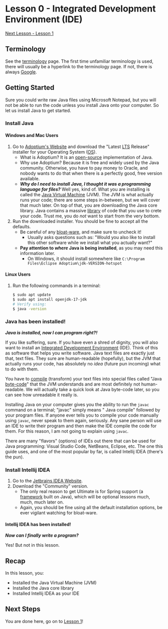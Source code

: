 # Lesson 0 - Integrated Development Environment (IDE)

[Next Lesson - Lesson 1](../lesson-001/README.md)

## Terminology

See the [terminology](../terminology.md) page. The first time unfamiliar terminology is used, there will usually be a
hyperlink to the terminology page. If not, there is always [Google](https://google.com).

## Getting Started

Sure you could write raw Java files using Microsoft Notepad, but you will not be able to run the code unless you install
Java onto your computer. So let us install Java to get started.

### Install Java

#### Windows and Mac Users

1. Go to [Adoptium's Website](https://adoptium.net/) and download the "Latest [LTS](../terminology.md) Release"
   installer for your Operating System ([OS](../terminology.md)).
    * What is Adoptium? It is an [open-source](../terminology.md) implementation of Java.
    * Why use Adoptium? Because it is free and widely used by the Java community. Otherwise, you have to pay money to
      Oracle, and nobody wants to do that when there is a perfectly good, free version available.
    * **_Why do I need to install Java, I thought it was a programming language for files?_** Well yes, kind of. What
      you are installing is called the [Java Virtual Machine](../terminology.md) (JVM). The JVM is what actually runs
      your code; there are some steps in-between, but we will cover that much later. On top of that, you are downloading
      the Java core library. Java contains a massive [library](../terminology.md) of code that you use to crete your
      code. Trust me, you do _not_ want to start from the very bottom.
2. Run the downloaded installer. You should be fine to accept all the defaults.
    * Be careful of any [bloat-ware](../terminology.md), and make sure to uncheck it!
        * Usually asks questions such as: "Would you also like to install this other software while we install what you
          actually want?"
    * **Pay attention to _where_ Java is being installed**, as you may need this information later.
        * On Windows, it should install somewhere like `C:\Program Files\Eclipse Adoptium\jdk-VERSION-hotspot`

#### Linux Users

1. Run the following commands in a terminal:
   ```bash
   $ sudo apt update
   $ sudo apt install openjdk-17-jdk
   # Verify using:
   $ java -version
   ```

### Java has been installed!

**_Java is installed, now I can program right?!_**

If you like suffering, sure. If you have even a shred of dignity, you will also want to install
an [Integrated Development Environment](../terminology.md) (IDE). Think of this as software that helps you write
software. Java text files are exactly just that, text files. They sure are human-readable (hopefully), but the JVM that
actually runs your code, has absolutely no _idea_ (future pun incoming) what to do with them.

You have to [compile](../terminology.md) (transform) your text files into special files called "Java
[byte-code](../terminology.md)" that the JVM understands and are most definitely not human-readable. We will actually
take a quick look at Java byte-code later, so you can see how unreadable it really is.

Installing Java on your computer gives you the ability to run the `javac` command on a terminal; "javac" simply means "
Java compile" followed by your program files. If anyone ever tells you to compile your code manually using
`javac`, never speak to them again, seriously. Any sane person will use an IDE to write their program and then make the
IDE compile the code for them. For this reason, I am not going to explain using `javac`.

There are many "flavors" (options) of IDEs out there that can be used for Java programming: Visual Studio Code,
NetBeans, Eclipse, etc. The one this guide uses, and one of the most popular by far, is called Intellij IDEA
(there's the pun).

### Install Intellij IDEA

1. Go to the [Jetbrains IDEA Website](https://www.jetbrains.com/idea/download/).
2. Download the "Community" version.
    * The only real reason to get Ultimate is for Spring support (a [framework](../terminology.md) built on Java), which
      will be optional lessons much, much, much later on.
    * Again, you should be fine using all the default installation options, be ever vigilant watching for bloat-ware.

#### Intellij IDEA has been installed!

**_Now can I finally write a program?_**

Yes! But not in this lesson.

## Recap

In this lesson, you:

* Installed the Java Virtual Machine (JVM)
* Installed the Java core library
* Installed Intellij IDEA as your IDE

## Next Steps

You are done here, go on to [Lesson 1](../lesson-001)!